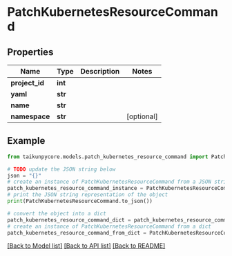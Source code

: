 # PatchKubernetesResourceCommand


## Properties

Name | Type | Description | Notes
------------ | ------------- | ------------- | -------------
**project_id** | **int** |  | 
**yaml** | **str** |  | 
**name** | **str** |  | 
**namespace** | **str** |  | [optional] 

## Example

```python
from taikunpycore.models.patch_kubernetes_resource_command import PatchKubernetesResourceCommand

# TODO update the JSON string below
json = "{}"
# create an instance of PatchKubernetesResourceCommand from a JSON string
patch_kubernetes_resource_command_instance = PatchKubernetesResourceCommand.from_json(json)
# print the JSON string representation of the object
print(PatchKubernetesResourceCommand.to_json())

# convert the object into a dict
patch_kubernetes_resource_command_dict = patch_kubernetes_resource_command_instance.to_dict()
# create an instance of PatchKubernetesResourceCommand from a dict
patch_kubernetes_resource_command_from_dict = PatchKubernetesResourceCommand.from_dict(patch_kubernetes_resource_command_dict)
```
[[Back to Model list]](../README.md#documentation-for-models) [[Back to API list]](../README.md#documentation-for-api-endpoints) [[Back to README]](../README.md)


